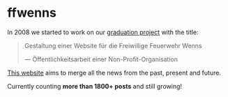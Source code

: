 # ffwenns

In 2008 we started to work on our [graduation project](https://www.hak-imst.ac.at/) with the title:

> Gestaltung einer Website für die Freiwillige Feuerwehr Wenns
> 
> — Öffentlichkeitsarbeit einer Non-Profit-Organisation

[This website](https://ffwenns.at) aims to merge all the news from the past, present and future.

Currently counting **more than 1800+ posts** and still growing!
